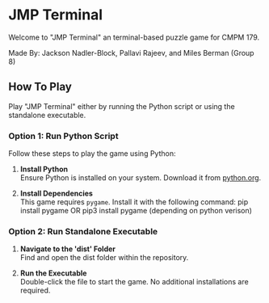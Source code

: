 # JMP Terminal

Welcome to "JMP Terminal" an terminal-based puzzle game for CMPM 179.

Made By: Jackson Nadler-Block, Pallavi Rajeev, and Miles Berman (Group 8)

## How To Play

Play "JMP Terminal" either by running the Python script or using the standalone executable.

### Option 1: Run Python Script

Follow these steps to play the game using Python:

1. **Install Python**  
   Ensure Python is installed on your system. Download it from [python.org](https://www.python.org/downloads/).

2. **Install Dependencies**  
   This game requires `pygame`. Install it with the following command:
   pip install pygame OR pip3 install pygame (depending on python verison)

### Option 2: Run Standalone Executable

1. **Navigate to the 'dist' Folder**  
   Find and open the dist folder within the repository.

2. **Run the Executable**   
   Double-click the file to start the game. No additional installations are required.
